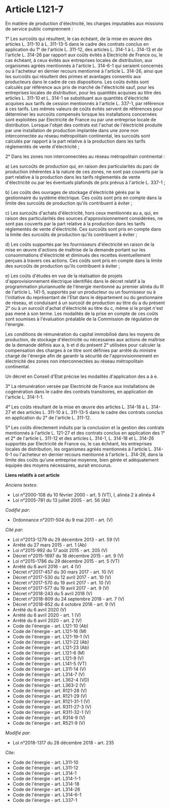 # Article L121-7

En matière de production d'électricité, les charges imputables aux missions de service public comprennent :

1° Les surcoûts qui résultent, le cas échéant, de la mise en œuvre des articles L. 311-10 à L. 311-13-5 dans le cadre des
contrats conclus en application du 1° de l'article L. 311-12, des articles L. 314-1 à L. 314-13 et de l'article L. 314-26 par
rapport aux coûts évités à Electricité de France ou, le cas échéant, à ceux évités aux entreprises locales de distribution,
aux organismes agréés mentionnés à l'article L. 314-6-1 qui seraient concernés ou à l'acheteur en dernier recours mentionné à
l'article L. 314-26, ainsi que les surcoûts qui résultent des primes et avantages consentis aux producteurs dans le cadre de
ces dispositions. Les coûts évités sont calculés par référence aux prix de marché de l'électricité sauf, pour les entreprises
locales de distribution, pour les quantités acquises au titre des articles L. 311-10 et L. 314-1 se substituant aux quantités
d'électricité acquises aux tarifs de cession mentionnés à l'article L. 337-1, par référence à ces tarifs. Les mêmes valeurs
de coûts évités servent de références pour déterminer les surcoûts compensés lorsque les installations concernées sont
exploitées par Electricité de France ou par une entreprise locale de distribution. Lorsque l'objet des contrats est l'achat
de l'électricité produite par une installation de production implantée dans une zone non interconnectée au réseau
métropolitain continental, les surcoûts sont calculés par rapport à la part relative à la production dans les tarifs
réglementés de vente d'électricité ;

2° Dans les zones non interconnectées au réseau métropolitain continental :

a) Les surcoûts de production qui, en raison des particularités du parc de production inhérentes à la nature de ces zones, ne
sont pas couverts par la part relative à la production dans les tarifs réglementés de vente d'électricité ou par les
éventuels plafonds de prix prévus à l'article L. 337-1 ;

b) Les coûts des ouvrages de stockage d'électricité gérés par le gestionnaire du système électrique. Ces coûts sont pris en
compte dans la limite des surcoûts de production qu'ils contribuent à éviter ;

c) Les surcoûts d'achats d'électricité, hors ceux mentionnés au a, qui, en raison des particularités des sources
d'approvisionnement considérées, ne sont pas couverts par la part relative à la production dans les tarifs réglementés de
vente d'électricité. Ces surcoûts sont pris en compte dans la limite des surcoûts de production qu'ils contribuent à éviter ;

d) Les coûts supportés par les fournisseurs d'électricité en raison de la mise en œuvre d'actions de maîtrise de la demande
portant sur les consommations d'électricité et diminués des recettes éventuellement perçues à travers ces actions. Ces coûts
sont pris en compte dans la limite des surcoûts de production qu'ils contribuent à éviter ;

e) Les coûts d'études en vue de la réalisation de projets d'approvisionnement électrique identifiés dans le décret relatif à
la programmation pluriannuelle de l'énergie mentionné au premier alinéa du III de l'article L. 141-5,  supportés par un
producteur ou un fournisseur ou à l'initiative du représentant de l'Etat dans le département ou du gestionnaire de réseau, et
conduisant à un surcoût de production au titre du a du présent 2° ou à un surcoût d'achat d'électricité au titre du c, même
si le projet n'est pas mené à son terme. Les modalités de la prise en compte de ces coûts sont soumises à l'évaluation
préalable de la Commission de régulation de l'énergie.

Les conditions de rémunération du capital immobilisé dans les moyens de production, de stockage d'électricité ou nécessaires
aux actions de maîtrise de la demande définis aux a, b et d du présent 2° utilisées pour calculer la compensation des charges
à ce titre sont définies par arrêté du ministre chargé de l'énergie afin de garantir la sécurité de l'approvisionnement en
électricité des zones non interconnectées au réseau métropolitain continental.

Un décret en Conseil d'Etat précise les modalités d'application des a à e.

3° La rémunération versée par Electricité de France aux installations de cogénération dans le cadre des contrats
transitoires, en application de l'article L. 314-1-1.

4° Les coûts résultant de la mise en œuvre des articles L. 314-18 à L. 314-27 et des articles L. 311-10 à L. 311-13-5 dans le
cadre des contrats conclus en application du 2° de l'article L. 311-12.

5° Les coûts directement induits par la conclusion et la gestion des contrats mentionnés à l'article L. 121-27 et des
contrats conclus en application des 1° et 2° de l'article L. 311-12 et des articles L. 314-1, L. 314-18 et L. 314-26
supportés par Electricité de France ou, le cas échéant, les entreprises locales de distribution, les organismes agréés
mentionnés à l'article L. 314-6-1 ou l'acheteur en dernier recours mentionné à l'article L. 314-26, dans la limite des coûts
qu'une entreprise moyenne, bien gérée et adéquatement équipée des moyens nécessaires, aurait encourus.

**Liens relatifs à cet article**

_Anciens textes_:

  - Loi n°2000-108 du 10 février 2000 - art. 5 (VT), I, alinéa 2 à alinéa 4
  - Loi n°2005-781 du 13 juillet 2005 - art. 56 (Ab)

_Codifié par_:

  - Ordonnance n°2011-504 du 9 mai 2011 - art. (V)

_Cité par_:

  - Loi n°2013-1279 du 29 décembre 2013 - art. 59 (V)
  - Arrêté du 27 mars 2015 - art. 1 (Ab)
  - Loi n°2015-992 du 17 août 2015 - art. 205 (V)
  - Décret n°2015-1697 du 18 décembre 2015 - art. 9 (V)
  - Loi n°2015-1786 du 29 décembre 2015 - art. 5 (VT)
  - Arrêté du 6 avril 2016 - art. 4 (V)
  - Décret n°2017-457 du 30 mars 2017 - art. 10 (V)
  - Décret n°2017-530 du 12 avril 2017 - art. 10 (V)
  - Décret n°2017-570 du 19 avril 2017 - art. 10 (V)
  - Décret n°2017-577 du 19 avril 2017 - art. 9 (V)
  - Décret n°2018-243 du 5 avril 2018 (V)
  - Décret n°2018-809 du 24 septembre 2018 - art. 7 (V)
  - Décret n°2018-852 du 4 octobre 2018 - art. 9 (V)
  - Arrêté du 6 avril 2020 (V)
  - Arrêté du 6 avril 2020 - art. 1 (V)
  - Arrêté du 6 avril 2020 - art. 2 (V)
  - Code de l'énergie - art. L121-10 (Ab)
  - Code de l'énergie - art. L121-16 (M)
  - Code de l'énergie - art. L121-19-1 (V)
  - Code de l'énergie - art. L121-22 (Ab)
  - Code de l'énergie - art. L121-23 (Ab)
  - Code de l'énergie - art. L121-6 (M)
  - Code de l'énergie - art. L121-9 (V)
  - Code de l'énergie - art. L141-5 (VT)
  - Code de l'énergie - art. L311-14 (V)
  - Code de l'énergie - art. L314-7 (V)
  - Code de l'énergie - art. L362-4 (VD)
  - Code de l'énergie - art. L363-2 (V)
  - Code de l'énergie - art. R121-28 (V)
  - Code de l'énergie - art. R121-29 (V)
  - Code de l'énergie - art. R121-31-1 (V)
  - Code de l'énergie - art. R311-27-3 (V)
  - Code de l'énergie - art. R311-32-1 (V)
  - Code de l'énergie - art. R314-9 (V)
  - Code de l'énergie - art. R521-9 (V)

_Modifié par_:

  - Loi n°2018-1317 du 28 décembre 2018 - art. 235

_Cite_:

  - Code de l'énergie - art. L311-10
  - Code de l'énergie - art. L311-12
  - Code de l'énergie - art. L314-1
  - Code de l'énergie - art. L314-1-1
  - Code de l'énergie - art. L314-18
  - Code de l'énergie - art. L314-26
  - Code de l'énergie - art. L314-6-1
  - Code de l'énergie - art. L337-1
